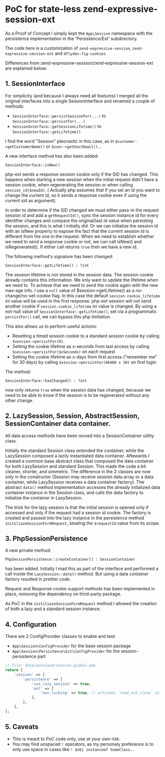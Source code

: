 # PoC for state-less zend-expressive-session-ext

As a Proof of Concept I simply kept the `App\Session` namespace with the persistence
implementation in the 'Persistence/Ext' subdirectory.

The code here is a customization of `zend-expressive-session`, `zend-expressive-session-ext` and `dflydev-fig-cookies`

Differences from zend-expressive-session/zend-expressive-session-ext are explained below:

## 1. SessionInterface

For simplicity (and because I always need all features) I merged all the original
interfaces into a single SessionInterface and renamed a couple of methods:

- `SessionInterface::persistSessionFor(...)` to `SessionInterface::persistFor(...)`
- `SessionInterface::getSessionLifetime()` to `SessionInterface::getLifetime()`

I find the word "Session" pleonastic in this case, as in `$customer->getCustomerName()`
or `$user->getUserEmail()`...

A new interface method has also been added:

`SessionInterface::isNew()`

php-ext sends a response session cookie only if the SID has changed. This
happens when starting a new session when the initial request didn't have a session
cookie, when regenerating the session or when calling `session_id($newId)`. (
Actually php assumes that if you set an id you want to change the current id, so
it sends a response cookie even if using the current sid as argument).

In order to determine if the SID changed we must either pass-in the request session id
and add a `getRequestId()`, sync the session instance id for every identifier
changes and compare the original/last id value when persisting the session, and
this is what I initially did.
Or we can initialize the session id with an isNew property to espose the fact that the current
session id is different from the one in the request. When we need to establish whether
we need to send a response cookie or not, we can call isNew() and isRegenerated(). If
either call returns `true` then we have a new id.

The following method's signature has been changed:

`SessionInterface::getLifetime() : ?int`

The session lifetime is not stored in the session data. The session cookie already
contains this information. We only want to update the lifetime when we need to.
To achieve that we need to send the cookie again with the new max-age info. I use a `null`
value of $session->getLifetime() as a no-change/no-set-cookie flag. In this case
the default `session.cookie_lifetime` ini value will be used in the first response.
php-ext session will not send another cookie if `session.cookie_lifetime` ini value
is changed. By using a not-null value of `SessionInterface::getLifetime()`, set
via a programmatic `persistFor()` call, we can bypass this php limitation.

This also allows us to perform useful actions:

- Resetting a timed session cookie to a standard session cookie by calling `$session->persistFor(0)`.
- Setting the cookie lifetime as x-seconds from last access by calling `$session->persistFor($xSeconds)` on each request
- Setting the cookie lifetime as x-days from first access ("remember me" for 30 days) by calling `$session->persistFor(86400 x 30)` on first login

The method:

`SessionInterface::hasChanged() : ?int`

now only returns `true` when the session data has changed, because we need to be
able to know if the session is to be regenerated without any other change.

## 2. LazySession, Session, AbstractSession, SessionContainer data container.

All data access methods have been moved into a SessionContainer utility class.

Initially the standard Session class extended the container, while the LazySession
composed a lazily instantiated data container. Aftewards I created a common base
abstract class that composed the data container for both LazySession and standard
Session. This made the code a bit cleaner, shorter, and simmetric. The difference
in the 2 classes are now only in the constructor (Session may receive session data
array or a data container, while LazySession receives a data container factory).
The abstract `data()` method implementation accesses the already initialized data
container instance in the Session class, and calls the data factory to initialize
the container in LazySession.

The trick for the lazy session is that the initial session is opened only if accessed
and only if the request had a session id cookie. The factory is created and passed
into the lazy instance in the persistence method `initiliazeSessionFormRequest`,
stealing the `$requestId` value from its scope.

## 3. PhpSessionPersistence

A new private method:

`PhpSessionPersistence::createContainer() : SessionContainer`

has been added. Initially I mad this as part of the interface and performed a call
inside the `LazySession::data()` method. But using a data container factory resulted
in prettier code.

Request and Response cookie support methods has been implemented in place, removing
the dependency on third-party package.

As PoC in the `initiliazeSessionFormRequest` method I allowed the creation of both
a lazy and a standard session instance.

## 4. Configuration

There are 2 ConfigProvider classes to enable and test:

- `App\Session\ConfigProvider` for the base session package
- `App\Session\Persistence\Ext\ConfigProvider` for the session-persistence part

```php
// file: data/autoload/session.global.php
return [
    'session' => [
        'persistence' => [
            'use_lazy_session' => true,
            'ext' => [
                'non_locking' => true, // activate `read_and_close` in first session_start call, if called
            ],
        ],
    ],
];
```

## 5. Caveats
- This is meant to PoC code only, use at your own risk.
- You may find unspaced `!` operators, as my personaly preference is to only use space in cases like `! $obj instanceof SomeClass`...


